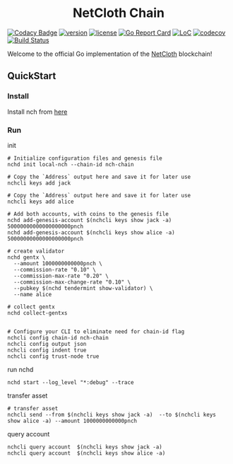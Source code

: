 <h1 align="center">NetCloth Chain</h1>

[![Codacy Badge](https://api.codacy.com/project/badge/Grade/fe23e8d8b57a47a782709085737aec4b)](https://app.codacy.com/gh/netcloth/netcloth-chain?utm_source=github.com&utm_medium=referral&utm_content=netcloth/netcloth-chain&utm_campaign=Badge_Grade_Dashboard)
[![version](https://img.shields.io/github/tag/netcloth/netcloth-chain.svg)](https://github.com/netcloth/netcloth-chain/releases/latest)
[![license](https://img.shields.io/github/license/netcloth/netcloth-chain.svg)](https://github.com/netcloth/netcloth-chain/blob/master/LICENSE)
[![Go Report Card](https://goreportcard.com/badge/github.com/netcloth/netcloth-chain)](https://goreportcard.com/report/github.com/netcloth/netcloth-chain)
[![LoC](https://tokei.rs/b1/github/netcloth/netcloth-chain)](https://github.com/netcloth/netcloth-chain)
[![codecov](https://codecov.io/gh/netcloth/netcloth-chain/branch/develop/graph/badge.svg)](https://codecov.io/gh/netcloth/netcloth-chain)
[![Build Status](https://travis-ci.com/netcloth/netcloth-chain.svg?branch=develop)](https://travis-ci.com/netcloth/netcloth-chain)

Welcome to the official Go implementation of the [NetCloth](https://www.netcloth.org) blockchain!


## QuickStart

### Install
Install nch from [here](https://github.com/netcloth/netcloth-chain/tree/develop/docs/install.md)

### Run
init
```
# Initialize configuration files and genesis file
nchd init local-nch --chain-id nch-chain

# Copy the `Address` output here and save it for later use 
nchcli keys add jack

# Copy the `Address` output here and save it for later use
nchcli keys add alice

# Add both accounts, with coins to the genesis file
nchd add-genesis-account $(nchcli keys show jack -a) 50000000000000000000pnch
nchd add-genesis-account $(nchcli keys show alice -a) 50000000000000000000pnch

# create validator
nchd gentx \
  --amount 1000000000000pnch \
  --commission-rate "0.10" \
  --commission-max-rate "0.20" \
  --commission-max-change-rate "0.10" \
  --pubkey $(nchd tendermint show-validator) \
  --name alice

# collect gentx
nchd collect-gentxs


# Configure your CLI to eliminate need for chain-id flag
nchcli config chain-id nch-chain
nchcli config output json
nchcli config indent true
nchcli config trust-node true
```

run nchd

```cassandraql
nchd start --log_level "*:debug" --trace
```

transfer asset
```cassandraql
# transfer asset
nchcli send --from $(nchcli keys show jack -a)  --to $(nchcli keys show alice -a) --amount 1000000000000pnch
```

query account
```
nchcli query account  $(nchcli keys show jack -a)
nchcli query account  $(nchcli keys show alice -a)
```

